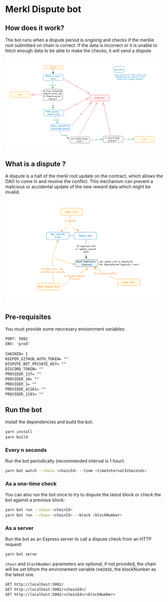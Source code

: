 # Merkl Dispute bot

## How does it work?

The bot runs when a dispute period is ongoing and checks if the merkle root submitted on chain is correct.
If the data is incorrect or it is unable to fetch enough data to be able to make the checks, it will send a dispute.

![image](./docs/bot-decision-tree.png)

## What is a dispute ?

A dispute is a halt of the merkl root update on the contract, which allows the DAO to come in and resolve the conflict. 
This mechanism can prevent a malicious or accidental update of the new reward data which might be invalid.

![image](./docs/dispute-process.png)

## Pre-requisites

You must provide some neccesary envionrment variables:
```env
PORT: 5002
ENV: 'prod'

CHAINID= 1
KEEPER_GITHUB_AUTH_TOKEN= ""
DISPUTE_BOT_PRIVATE_KEY= ""
DISCORD_TOKEN= ""
PROVIDER_137= ""
PROVIDER_10= ""
PROVIDER_1= ""
PROVIDER_42161= ""
PROVIDER_1101= ""
```

## Run the bot

Install the dependencies and build the bot:

```bash
yarn install
yarn build
```

### Every n seconds

Run the bot periodically (recommended interval is 1 hour):

```bash
yarn bot watch --chain <chainId> --time <timeIntervalInSeconds>
```

### As a one-time check

You can also run the bot once to try to dispute the latest block or check the bot against a previous block:

```bash
yarn bot run --chain <chainId>
yarn bot run --chain <chainId> --block <blockNumber>
```

### As a server

Run the bot as an Express server to call a dispute check from an HTTP request:

```bash
yarn bot serve
```
`chain` and `blockNumber` parameters are optional, if not provided, the chain will be set bfrom the environement variable `CHAINID`, the blockNumber as the latest one.

```http
GET http://localhost:5002/ 
GET http://localhost:5002/<chainId>/
GET http://localhost:5002/<chainId>/<blockNumber>
```